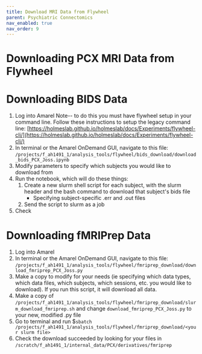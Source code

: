 ```yaml
---
title: Download MRI Data from Flywheel
parent: Psychiatric Connectomics
nav_enabled: true
nav_order: 9
---
```

# Downloading PCX MRI Data from Flywheel 

# Downloading BIDS Data
1. Log into Amarel
Note-- to do this you must have flywheel setup in your command line. Follow these instructions to setup the legacy command line: [https://holmeslab.github.io/holmeslab/docs/Experiments/flywheel-cli/](https://holmeslab.github.io/holmeslab/docs/Experiments/flywheel-cli/)
2. In terminal or the Amarel OnDemand GUI, navigate to this file: 
`/projects/f_ah1491_1/analysis_tools/flywheel/bids_download/download_bids_PCX_Joss.ipynb`
3. Modify parameters to specify which subjects you would like to download from
4. Run the notebook, which will do these things:
    1. Create a new slurm shell script for each subject, with the slurm header and the bash command to download that subject's bids file
        - Specifying subject-specific .err and .out files
    2. Send the script to slurm as a job
5. Check 

# Downloading fMRIPrep Data
1. Log into Amarel
2. In terminal or the Amarel OnDemand GUI, navigate to this file: 
`/projects/f_ah1491_1/analysis_tools/flywheel/fmriprep_download/download_fmriprep_PCX_Joss.py`
3. Make a copy to modify for your needs (ie specifying which data types, which data files, which subjects, which sessions, etc. you would like to download). If you run this script, it will download all data. 
4. Make a copy of `/projects/f_ah1491_1/analysis_tools/flywheel/fmriprep_download/slurm_download_fmriprep.sh` and change `download_fmriprep_PCX_Joss.py` to your new, modified .py file
5. Go to terminal and run $`sbatch /projects/f_ah1491_1/analysis_tools/flywheel/fmriprep_download/<your slurm file>` 
6. Check the download succeeded by looking for your files in `/scratch/f_ah1491_1/internal_data/PCX/derivatives/fmriprep`





